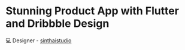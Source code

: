 # Stunning Product App with Flutter and Dribbble Design


💻 Designer - [sinthaistudio](https://www.instagram.com/p/CaEOYjJFDKQ/)



